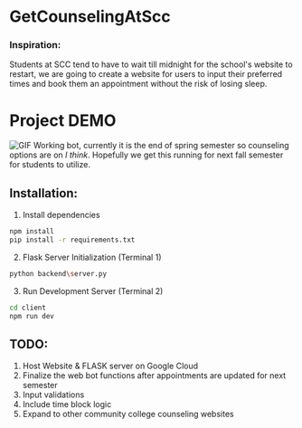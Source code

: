 # GetCounselingAtScc
### Inspiration: 
Students at SCC tend to have to wait till midnight for the school's website to restart, we are going to create a website for users to input their preferred times and book them an appointment without the risk of losing sleep.

# Project DEMO
![GIF](https://github.com/EdwardChhun/GetCounselingAtScc/blob/main/media/2024-05-2719-24-02-Trim-ezgif.com-video-to-gif-converter.gif)
Working bot, currently it is the end of spring semester so counseling options are on *I think*. Hopefully we get this running for next fall semester for students to utilize.

## Installation:

1. Install dependencies
```bash
npm install
pip install -r requirements.txt
```

2. Flask Server Initialization (Terminal 1)
```bash
python backend\server.py
```

3. Run Development Server (Terminal 2)
```bash
cd client
npm run dev
```

## TODO:
1. Host Website & FLASK server on Google Cloud
2. Finalize the web bot functions after appointments are updated for next semester
3. Input validations
4. Include time block logic
5. Expand to other community college counseling websites
